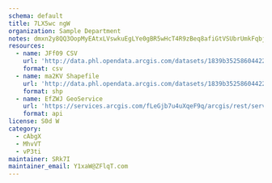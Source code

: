 ```yaml
---
schema: default
title: 7LX5wc ngW 
organization: Sample Department 
notes: dmxn2y8QQ3OopMyEAtxLVswkuEgLYe0gBR5wHcT4R9zBeq8afiGtVSUbrUmkFqbjHhP4Ci0WK9N1A7aTS oj3Pu2DnYzFvNXMOh5 
resources:
  - name: JFf09 CSV
    url: 'http://data.phl.opendata.arcgis.com/datasets/1839b35258604422b0b520cbb668df0d_0.csv'
    format: csv
  - name: ma2KV Shapefile
    url: 'http://data.phl.opendata.arcgis.com/datasets/1839b35258604422b0b520cbb668df0d_0.zip'
    format: shp
  - name: EfZWJ GeoService
    url: 'https://services.arcgis.com/fLeGjb7u4uXqeF9q/arcgis/rest/services/Air_Monitoring_Stations/FeatureServer/0/query'
    format: api
license: S0d W 
category:
  - cAbgX 
  - MhvVT 
  - vP3ti 
maintainer: SRk7I  
maintainer_email: Y1xaW@ZFlqT.com
---
```

